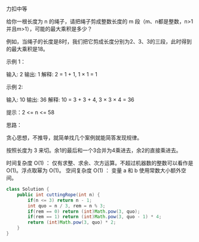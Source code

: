 力扣中等



给你一根长度为 n 的绳子，请把绳子剪成整数长度的 m 段（m、n都是整数，n>1并且m>1），可能的最大乘积是多少？

例如，当绳子的长度是8时，我们把它剪成长度分别为2、3、3的三段，此时得到的最大乘积是18。



示例 1：

输入: 2
输出: 1
解释: 2 = 1 + 1, 1 × 1 = 1



示例 2:

输入: 10
输出: 36
解释: 10 = 3 + 3 + 4, 3 × 3 × 4 = 36



提示：2 <= n <= 58





思路：

贪心思想，不推导，就简单找几个案例就能简答发现规律。

按照长度为 3 来切。余1的最后和一个3合并为4乘进去，余2的直接乘进去。



时间复杂度 O(1) ： 仅有求整、求余、次方运算。不超过机器数的整数可以看作是 O(1)。浮点取幂为 O(1)。
空间复杂度 O(1) ： 变量 a 和 b 使用常数大小额外空间。

````java
class Solution {
    public int cuttingRope(int n) {
        if(n <= 3) return n - 1;
        int quo = n / 3, rem = n % 3;
        if(rem == 0) return (int)Math.pow(3, quo);
        if(rem == 1) return (int)Math.pow(3, quo - 1) * 4;
        return (int)Math.pow(3, quo) * 2;
    }
}
````

